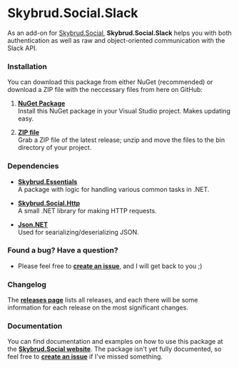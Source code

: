 Skybrud.Social.Slack
====================

As an add-on for [Skybrud.Social](https://github.com/abjerner/Skybrud.Social), **Skybrud.Social.Slack** helps you with both authentication as well as raw and object-oriented communication with the Slack API.

### Installation

You can download this package from either NuGet (recommended) or download a ZIP file with the neccessary files from here on GitHub:

1. [**NuGet Package**][NuGetPackage]  
Install this NuGet package in your Visual Studio project. Makes updating easy.

2. [**ZIP file**][GitHubRelease]  
Grab a ZIP file of the latest release; unzip and move the files to the bin directory of your project.

### Dependencies

- [**Skybrud.Essentials**](https://github.com/skybrud/Skybrud.Essentials)<br />A package with logic for handling various common tasks in .NET.

- [**Skybrud.Social.Http**](https://github.com/skybrud/Skybrud.Essentials.Http)<br />A small .NET library for making HTTP requests.

- [**Json.NET**](https://github.com/jamesnk/newtonsoft.json)<br />Used for searializing/deserializing JSON.

### Found a bug? Have a question?

* Please feel free to [**create an issue**][Issues], and I will get back to you ;)

### Changelog

The [**releases page**][Releases] lists all releases, and each there will be some information for each release on the most significant changes.

### Documentation

You can find documentation and examples on how to use this package at the [**Skybrud.Social website**][Website]. The package isn't yet fully documented, so feel free to [**create an issue**][Issues] if I've missed something.

[Website]: http://social.skybrud.dk/slack/
[NuGetPackage]: https://www.nuget.org/packages/Skybrud.Social.Slack
[GitHubRelease]: https://github.com/abjerner/Skybrud.Social.Slack/releases/latest
[Releases]: https://github.com/abjerner/Skybrud.Social.Slack/releases
[Issues]: https://github.com/abjerner/Skybrud.Social.Slack/issues

